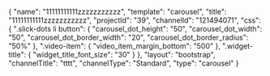 {
    "name": "11111111111zzzzzzzzzzz",
    "template": "carousel",
    "title": "11111111111zzzzzzzzzzz",
    "projectId": "39",
    "channelId": "121494071",
    "css": {
        ".slick-dots li button": {
            "carousel_dot_height": "50",
            "carousel_dot_width": "50",
            "carousel_dot_border_width": "20",
            "carousel_dot_border_radius": "50%"
        },
        ".video-item": {
            "video_item_margin_bottom": "500"
        },
        ".widget-title": {
            "widget_title_font_size": "30"
        }
    },
    "layout": "bootstrap",
    "channelTitle": "tttt",
    "channelType": "Standard",
    "type": "carousel"
}